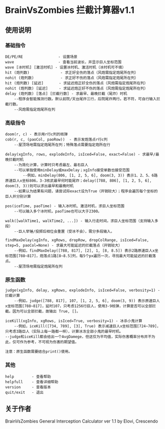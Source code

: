 # BrainVsZombies 拦截计算器v1.1


## 使用说明
### 基础指令
    DE/PE/RE                - 设置场景
    wave                    - 查看当前波长，并显示巨人坐标范围
    wave [冰时机] [激活时机] - 设置冰时机、激活时机（冰时机可不填）
    hit (炮列数)              - 求正好全伤的落点（风炮需指定炮尾所在列）
    nohit (炮列数)            - 求正好不伤的落点（风炮需指定炮尾所在列）
    hit (炮列数) [延迟]       - 求延迟炮正好全伤的落点（风炮需指定炮尾所在列）
    nohit (炮列数) [延迟]     - 求延迟炮正好不伤的落点（风炮需指定炮尾所在列）
    delay (炮列数) [落点] [拦截行数] - 求最早、最晚拦截（尾炸）时机
        --程序会智能推测行数。默认前院/天台尾炸三行，后院尾炸两行。若不符，可自行输入拦截行数。
        --风炮需指定炮尾所在列

### 高级指令
    doom(r, c) - 表示用r行c列的核弹
    cob(r, c, (paoCol, paoRow))  - 表示发炮落点r行c列
        --屋顶场地需指定炮尾所在列；特殊落点需要指定炮所在行

    delay(xgInfo, rows, explodeInfo, isIced=False, exact=False) - 求最早/最晚拦截时机
        --为简化计算，计算时只考虑最左、最右巨人
        --可以单独使用minDelay或maxDelay；xgInfo接受单数也接受范围
            --例如，minDelay(806, [1, 2, 5, 6], doom(3, 3)) 表示1、2、5、6路原速巨人x坐标806，3-3核武最早何时能尾炸；delay([788, 806], [1, 2, 5, 6], doom(3, 3))则可以求出最早和最晚时机
        --如果认为结果有问题，请尝试将exact设为True（开销较大）；程序会遍历每个坐标的巨人并分别计算

    pos(iceTime, paoTime) - 输入冰时机、激活时机，求巨人坐标范围
        --可以输入多个冰时机，paoTime也可以大于2300。

    walk([walkTime1, walkTime2, ...]) - 输入行走时间，求巨人坐标范围（支持输入多段）
        --巨人举锤/投掷后相位会重置（受冰不会），需分多段输入。

    findMaxDelay(xgInfo, xgRows, dropRow, dropColRange, isIced=False, step=5, paoCol=None) - 求最大可能延迟的拦截落点（开销较大）
        --例如，findMaxDelay([788, 817], [2], 1, [8, 8.5]) 表示2路原速巨人x坐标范围[788~817]，炮落点1路[8~8.5]列，每5个px遍历一次，寻找最大可能延迟的拦截落点。
        --屋顶场地需指定炮尾所在列

### 原生函数
    judge(xgInfo, delay, xgRows, explodeInfo, isIced=False, verbosity=1) - 拦截计算
        --例如，judge([788, 817], 107, [1, 2, 5, 6], doom(3, 9)) 表示原速巨人x坐标范围[788~817]，延时107，只考虑1256行巨人，使用3-9核弹，计算是否可以全部拦截。因为可以全部拦截，故输出 True, []。

    iceKill(xgInfo, xgRows, isIced=True, verbosity=1) - 冰杀小鬼计算
        --例如，iceKill([734, 789], [3], True) 表示减速巨人x坐标范围[724~789]，只考虑3路巨人（实际上每一路都一样），计算冰冻全部小鬼的最早时机。
    --judge和iceKill都会给出一个AvgDamege，但这仅为平均值，实际伤害概率分布并不为此，仅可作为参考，不可视为伤害的期望值。

    注意：原生函数需要结合print()使用。

### 其他
    help        - 查看帮助
    helpfull    - 查看详细帮助
    version     - 查看版本
    quit/exit   - 退出
    
## 关于作者
BrainVsZombies General Interception Calculator ver 1.1 by Elovi, Crescendo
